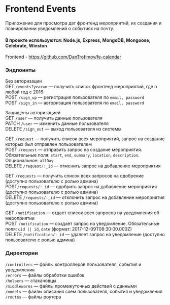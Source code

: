 # Frontend Events
Приложение для просмотра дат фронтенд мероприятий, их создания и планировании уведомлений о событиях на почту. 
#### В проекте используются: Node.js, Express, MongoDB, Mongoose, Celebrate, Winston

Frontend - https://github.com/DanTrofimov/fe-calendar

### Эндпоинты

Без авторизации   
GET `/events?year=n` — получить список фронтенд мероприятий, где n любой год с 2016   
POST `/sign_up` — регистрация пользователя по `email, password`   
POST `/sign_in` — авторизация пользователя по `email, password`    

Защищены авторизацией   
GET `/user` — получить данные пользователя   
PATCH `/user` — изменить данные пользователя   
DELETE `/sign_out` — выход пользователя из системы   

GET `/request` — получить список всех мероприятий, запрос на создание которых был отправлен пользователем   
POST `/request` — отправить запрос на создание мероприятия. Обязательные поля: `start`, `end`, `summary`, `location`, `description`. Опциональное: `allDay`   
DELETE `/request/:_id` — отменить запрос на добавление мероприятия   

GET `/requests` — получить список всех запросов на одобрение (доступно пользователю с ролью админа)   
POST`/requests/:_id` — одобрить запрос на добавление мероприятия (доступно пользователю с ролью админа)   
DELETE `/requests/:_id` — отклонить запрос на добавление мероприятия (доступно пользователю с ролью админа)   

GET `/notification` — отдает список всех запросов на уведомления об мероприятии   
POST `/notification` — создает запрос на уведомление. Обязательные поля: `uid || id`, `date` (формат: 2017-12-09T08:30:00.000Z)   
DELETE `/notification/:_id` — удаляет запрос на уведомление (доступно пользователю с ролью админа)   

### Директории
`/controllers` — файлы контроллеров пользователя, события и уведомления   
`/errors` — файлы обработки ошибок   
`/helpers` — стахановцы   
`/middlewares` — файлы промежуточных действий с данными   
`/models` — файлы описания схем пользователя, события и уведомления   
`/routes` — файлы роутера   
